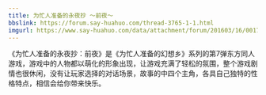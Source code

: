```yaml
---
title: 为忙人准备的永夜抄 ～前夜～
bbslink: https://forum.say-huahuo.com/thread-3765-1-1.html
imgurl: https://www.say-huahuo.com/data/attachment/forum/201603/16/001758pz6rs64sruzcsrn8.jpg
---
```


《为忙人准备的永夜抄：前夜》是《为忙人准备的幻想乡》系列的第7弹东方同人游戏，游戏中的人物都以萌化的形象出现，让游戏充满了轻松的氛围，整个游戏剧情也很休闲，没有让玩家选择的对话场景，故事的中四个主角，各具自己独特的性格特点，相信会给你带来快乐。<!--more-->
